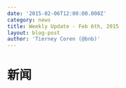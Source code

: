 ```yaml
---
date: '2015-02-06T12:00:00.000Z'
category: news
title: Weekly Update - Feb 6th, 2015
layout: blog-post
author: 'Tierney Coren (@bnb)'
---
```


# 新闻
